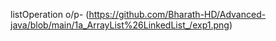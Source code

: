 listOperation o/p- (https://github.com/Bharath-HD/Advanced-java/blob/main/1a_ArrayList%26LinkedList_/exp1.png)
